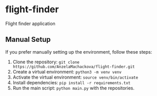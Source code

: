# flight-finder
Flight finder application


## Manual Setup

If you prefer manually setting up the environment, follow these steps:

1. Clone the repository: `git clone https://github.com/AnzelaMachackova/flight-finder.git`
2. Create a virtual environment: `python3 -m venv venv`
3. Activate the virtual environment: `source venv/bin/activate`
4. Install dependencies: `pip install -r requirements.txt`
5. Run the main script: `python main.py` with the repositories.
